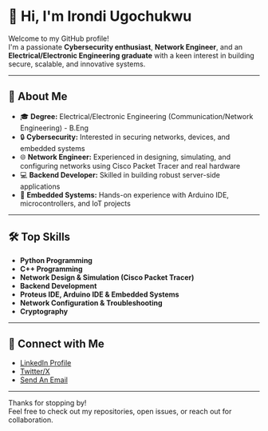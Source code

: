 # 👋 Hi, I'm Irondi Ugochukwu

Welcome to my GitHub profile!  
I'm a passionate **Cybersecurity enthusiast**, **Network Engineer**, and an **Electrical/Electronic Engineering graduate** with a keen interest in building secure, scalable, and innovative systems.

---

## 🚀 About Me

- 🎓 **Degree:** Electrical/Electronic Engineering (Communication/Network Engineering) - B.Eng
- 🔒 **Cybersecurity:** Interested in securing networks, devices, and embedded systems
- 🌐 **Network Engineer:** Experienced in designing, simulating, and configuring networks using Cisco Packet Tracer and real hardware
- 💻 **Backend Developer:** Skilled in building robust server-side applications
- 🤖 **Embedded Systems:** Hands-on experience with Arduino IDE, microcontrollers, and IoT projects

---

## 🛠️ Top Skills
- **Python Programming**
- **C++ Programming**
- **Network Design & Simulation (Cisco Packet Tracer)**
- **Backend Development**
- **Proteus IDE, Arduino IDE & Embedded Systems**
- **Network Configuration & Troubleshooting**
- **Cryptography**

---

## 🔗 Connect with Me

- [LinkedIn Profile](https://www.linkedin.com/in/ugochukwu-irondi-07483920b)<!-- Add your LinkedIn URL here -->
- [Twitter/X](#) <!-- Add your Twitter/X URL here -->
- [Send An Email](mailto:irondiugochukwu48@gmail.com) <!-- Add your email or contact method -->

---

Thanks for stopping by!  
Feel free to check out my repositories, open issues, or reach out for collaboration.
